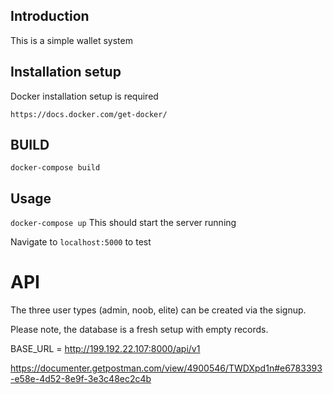 ## Introduction


This is a simple wallet system 
## Installation setup

Docker installation setup is required

`https://docs.docker.com/get-docker/`

## BUILD 

`docker-compose build`

## Usage
`docker-compose up`
This should start the server running 

Navigate to `localhost:5000` to test

# API

The three user types (admin, noob, elite) can be created via the signup.

Please note, the database is a fresh setup with empty records.

BASE_URL = http://199.192.22.107:8000/api/v1

https://documenter.getpostman.com/view/4900546/TWDXpd1n#e6783393-e58e-4d52-8e9f-3e3c48ec2c4b

